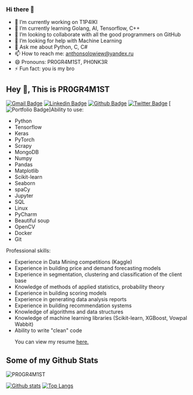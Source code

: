 ### Hi there 👋

- 🔭 I’m currently working on T1P4IKI
- 🌱 I’m currently learning Golang, AI, Tensorflow, C++
- 👯 I’m looking to collaborate with all the good programmers on GitHub
- 🤔 I’m looking for help with Machine Learning
- 💬 Ask me about Python, C, C#
- 📫 How to reach me: anthonsolowiew@yandex.ru
- 😄 Pronouns: PR0GR4M1ST, PH0NK3R
- ⚡ Fun fact: you is my bro

## Hey 👋, This is PR0GR4M1ST
[![Gmail Badge](https://img.shields.io/badge/-anton.soloviev2016@gmail.com-c14438?style=flat&logo=Gmail&logoColor=white&link=mailto:anton.soloviev2016@gmail.com)](mailto:anton.soloviev2016@gmail.com) [![Linkedin Badge](https://img.shields.io/badge/-PH0NK3R-0072b1?style=flat&logo=Linkedin&logoColor=white&link=https://www.linkedin.com/in/PH0NK3R/)](https://www.linkedin.com/in/PH0NK3R/) [![Github Badge](https://img.shields.io/badge/-PR0GR4M1ST-grey?style=flat&logo=github&logoColor=white&link=https://github.com/PR0GR4M1ST/)](https://www.github.com/PR0GR4M1ST/) [![Twitter Badge](https://img.shields.io/badge/-@soloviev2016-00acee?style=flat&logo=twitter&logoColor=white&link=https://twitter.com/@soloviev2016/)](https://www.twitter.com/@soloviev2016/) [![Portfolio Badge](portfolio-web-blue?style=flat&link=https://github.com/PR0GR4M1ST/)]Ability to use:
- Python
- Tensorflow
- Keras
- PyTorch
- Scrapy
- MongoDB
- Numpy
- Pandas
- Matplotlib
- Scikit-learn
- Seaborn
- spaCy
- Jupyter
- SQL
- Linux
- PyCharm
- Beautiful soup
- OpenCV
- Docker
- Git

Professional skills:
- Experience in Data Mining competitions (Kaggle)
- Experience in building price and demand forecasting models
- Experience in segmentation, clustering and classification of the client base
- Knowledge of methods of applied statistics, probability theory
- Experience in building scoring models
- Experience in generating data analysis reports
- Experience in building recommendation systems
- Knowledge of algorithms and data structures
- Knowledge of machine learning libraries (Scikit-learn, XGBoost, Vowpal Wabbit)
- Ability to write "clean" code</p><p align='left'> You can view my resume <a href='<Loading/>  ' target=_blank><u>here</u>.</a></p>
## Some of my Github Stats
<p align=left> <img src=https://komarev.com/ghpvc/?username=PR0GR4M1ST alt=PR0GR4M1ST /> </p>

[![Github stats](https://github-readme-stats.vercel.app/api?username=PR0GR4M1ST&show_icons=true&include_all_commits=true)](https://github.com/PR0GR4M1ST/github-readme-stats)
[![Top Langs](https://github-readme-stats.vercel.app/api/top-langs/?username=PR0GR4M1ST&layout=compact)](https://github.com/PR0GR4M1ST/github-readme-stats)
